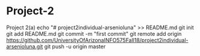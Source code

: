 # Project-2
Project 2(a)
echo "# project2individual-arsenioluna" >> README.md
git init
git add README.md
git commit -m "first commit"
git remote add origin https://github.com/UniversityOfArizonaINFO575Fall18/project2individual-arsenioluna.git
git push -u origin master
